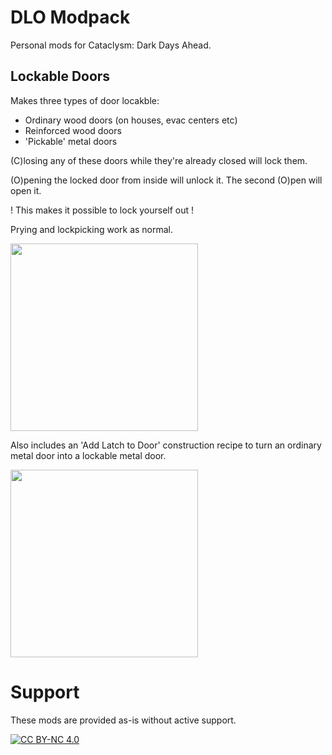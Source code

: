 
# DLO Modpack
Personal mods for Cataclysm: Dark Days Ahead.

## Lockable Doors

Makes three types of door locakble:

- Ordinary wood doors (on houses, evac centers etc)
- Reinforced wood doors
- 'Pickable' metal doors

(C)losing any of these doors while they're already closed will lock them.

(O)pening the locked door from inside will unlock it. The second (O)pen will open it.

! This makes it possible to lock yourself out !

Prying and lockpicking work as normal.

<img src="https://github.com/user-attachments/assets/e3489102-38af-4865-b48c-fc0fec5a1430" width="300" />


Also includes an 'Add Latch to Door' construction recipe to turn an ordinary metal door into a lockable metal door.

<img src="https://github.com/user-attachments/assets/913e1aa7-e494-44a6-880b-f47937bce423" width="300" />  

# Support

These mods are provided as-is without active support.

[![CC BY-NC 4.0][cc-by-nc-shield]][cc-by-nc]

[cc-by-nc]: https://creativecommons.org/licenses/by-nc/4.0/
[cc-by-nc-image]: https://licensebuttons.net/l/by-nc/4.0/88x31.png
[cc-by-nc-shield]: https://img.shields.io/badge/License-CC%20BY--NC%204.0-lightgrey.svg
